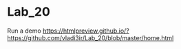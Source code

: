 # Lab_20

Run a demo
https://htmlpreview.github.io/?https://github.com/vladi3ir/Lab_20/blob/master/home.html
